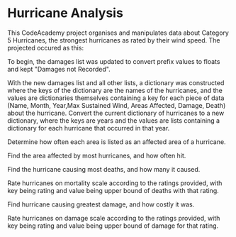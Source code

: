 # Hurricane Analysis
This CodeAcademy project organises and manipulates data about Category 5 Hurricanes, the strongest hurricanes as rated by their wind speed. The projected occured as this:

To begin, the damages list was updated to convert prefix values to floats and kept "Damages not Recorded".

With the new damages list and all other lists, a dictionary was constructed where the keys of the dictionary are the names of the hurricanes, and the values are dictionaries themselves containing a key for each piece of data (Name, Month, Year,Max Sustained Wind, Areas Affected, Damage, Death) about the hurricane.
Convert the current dictionary of hurricanes to a new dictionary, where the keys are years and the values are lists containing a dictionary for each hurricane that occurred in that year.

Determine how often each area is listed as an affected area of a hurricane.

Find the area affected by most hurricanes, and how often hit.

Find the hurricane causing most deaths, and how many it caused.

Rate hurricanes on mortality scale according to the ratings provided, with key being rating and value being upper bound of deaths with that rating.

Find hurricane causing greatest damage, and how costly it was.

Rate hurricanes on damage scale according to the ratings provided, with key being rating and value being upper bound of damage for that rating.
